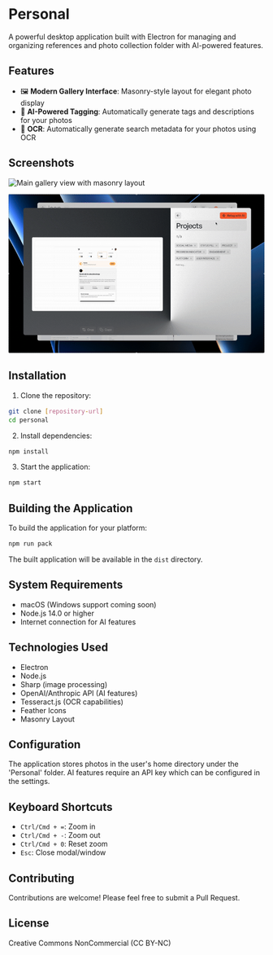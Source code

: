 # Personal

A powerful desktop application built with Electron for managing and organizing references and photo collection folder with AI-powered features.

## Features

- 🖼️ **Modern Gallery Interface**: Masonry-style layout for elegant photo display
- 🤖 **AI-Powered Tagging**: Automatically generate tags and descriptions for your photos
- 📝 **OCR**: Automatically generate search metadata for your photos using OCR

## Screenshots

![Main gallery view with masonry layout](screenshot1.gif)

![AI Tagging](screenshot2.gif)

## Installation

1. Clone the repository:
```bash
git clone [repository-url]
cd personal
```

2. Install dependencies:
```bash
npm install
```

3. Start the application:
```bash
npm start
```

## Building the Application

To build the application for your platform:

```bash
npm run pack
```

The built application will be available in the `dist` directory.

## System Requirements

- macOS (Windows support coming soon)
- Node.js 14.0 or higher
- Internet connection for AI features

## Technologies Used

- Electron
- Node.js
- Sharp (image processing)
- OpenAI/Anthropic API (AI features)
- Tesseract.js (OCR capabilities)
- Feather Icons
- Masonry Layout

## Configuration

The application stores photos in the user's home directory under the 'Personal' folder. AI features require an API key which can be configured in the settings.

## Keyboard Shortcuts

- `Ctrl/Cmd + =`: Zoom in
- `Ctrl/Cmd + -`: Zoom out
- `Ctrl/Cmd + 0`: Reset zoom
- `Esc`: Close modal/window

## Contributing

Contributions are welcome! Please feel free to submit a Pull Request.

## License

Creative Commons NonCommercial (CC BY-NC)
